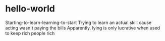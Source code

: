 # hello-world
Starting-to-learn-learning-to-start
Trying to learn an actual skill cause acting wasn't paying the bills
Apparently, lying is only lucrative when used to keep rich people rich
